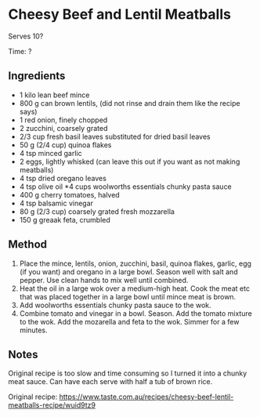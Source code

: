 # Cheesy Beef and Lentil Meatballs

Serves 10?

Time: ?

## Ingredients

* 1 kilo lean beef mince
* 800 g can brown lentils, (did not rinse and drain them like the recipe says)
* 1 red onion, finely chopped
* 2 zucchini, coarsely grated
* 2/3 cup fresh basil leaves substituted for dried basil leaves
* 50 g (2/4 cup) quinoa flakes
* 4 tsp minced garlic
* 2 eggs, lightly whisked (can leave this out if you want as not making meatballs)
* 4 tsp dried oregano leaves
* 4 tsp olive oil
*4 cups woolworths essentials chunky pasta sauce
* 400 g cherry tomatoes, halved
* 4 tsp balsamic vinegar
* 80 g (2/3 cup) coarsely grated fresh mozzarella 
* 150 g greaak feta, crumbled


## Method

1. Place the mince, lentils, onion, zucchini, basil, quinoa flakes, garlic, egg (if you want) and oregano in a large bowl. Season well with salt and pepper. Use clean hands to mix well until combined.
2. Heat the oil in a large wok over a medium-high heat. Cook the meat etc that was placed together in a large bowl until mince meat is brown.
3. Add woolworths essentials chunky pasta sauce to the wok.
4. Combine tomato and vinegar in a bowl. Season. Add the tomato mixture to the wok. Add the mozarella and feta to the wok. Simmer for a few minutes.

## Notes

Original recipe is too slow and time consuming so I turned it into a chunky meat sauce.
Can have each serve with half a tub of brown rice. 

Original recipe: https://www.taste.com.au/recipes/cheesy-beef-lentil-meatballs-recipe/wuid9tz9
